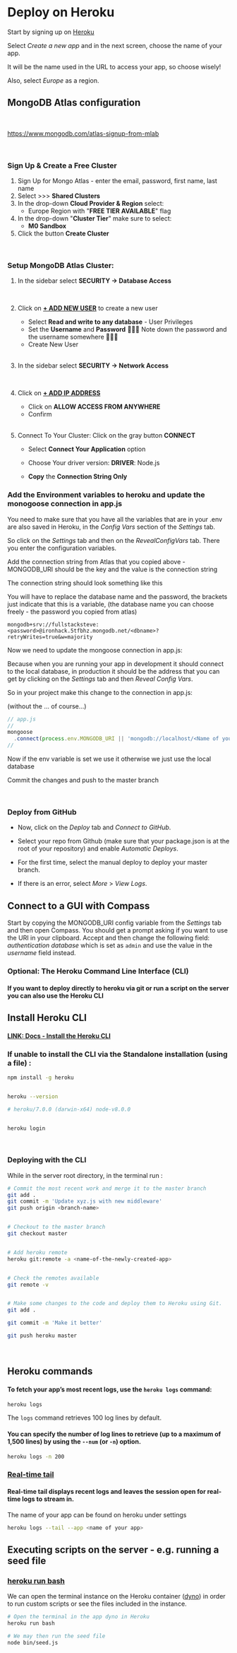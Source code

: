 # Deploy on Heroku

Start by signing up on [Heroku](https://www.heroku.com)

Select _Create a new app_ and in the next screen, choose the name of your app.

It will be the name used in the URL to access your app, so choose wisely!

Also, select _Europe_ as a region.




##  MongoDB Atlas configuration 

<br>



https://www.mongodb.com/atlas-signup-from-mlab



<br>

### **Sign Up & Create a Free Cluster** 

1. Sign Up for Mongo Atlas - enter the email, password, first name, last name
2. Select  >>>  **Shared Clusters**
3. In the drop-down **Cloud Provider & Region** select: 
   -  Europe Region with "**FREE TIER AVAILABLE**" flag
4. In the drop-down "**Cluster Tier**" make sure to select:
   - **M0 Sandbox**
5. Click the button **Create Cluster**



<br>


### Setup MongoDB Atlas Cluster:


1. In the sidebar select **SECURITY  ->  Database Access**

   <br>

2. Click on **<u>+ ADD NEW USER</u>** to create a new user

   - Select **Read and write to any database** - User Privileges
   - Set the **Username** and **Password**
   🚨🚨🚨 Note down the password and the username somewhere 🚨🚨🚨
   - Create New User

   <br>

3. In the sidebar select **SECURITY  ->  Network Access**

   <br>

4. Click on **<u>+ ADD IP ADDRESS</u>**

   - Click on **ALLOW ACCESS FROM ANYWHERE**
   - Confirm

   <br>

5. Connect To Your Cluster: Click on the gray button **CONNECT**

   - Select **Connect Your Application** option

   - Choose Your driver version:  **DRIVER**: Node.js

   - **Copy** the **Connection String Only**

### Add the Environment variables to heroku and update the monogoose connection in app.js  

You need to make sure that you have all the variables that are in your .env are also saved in Heroku, in the _Config Vars_ section of the _Settings_ tab.

So click on the _Settings_ tab and then on the _RevealConfigVars_ tab. There you enter the configuration variables.

Add the connection string from Atlas that you copied above - MONGODB_URI should be the key and the value is the connection string

The connection string should look something like this 

You will have to replace the database name and the password, the brackets just indicate that this is a variable, (the database name you can choose freely - the password you copied from atlas)
```
mongodb+srv://fullstacksteve:<password>@ironhack.5tfbhz.mongodb.net/<dbname>?retryWrites=true&w=majority
```

Now we need to update the mongoose connection in app.js:

Because when you are running your app in development it should connect to the local database, in production it should be the address that you can get by clicking on the _Settings_ tab and then _Reveal Config Vars_.

So in your project make this change to the connection in app.js:

(without the ... of course...)
```js
// app.js
//
mongoose
  .connect(process.env.MONGODB_URI || 'mongodb://localhost/<Name of your project>' ...)
//
```

Now if the env variable is set we use it otherwise we just use the local database

Commit the changes and push to the master branch

<br>


### Deploy from GitHub
- Now, click on the _Deploy_ tab and _Connect to GitHub_.

- Select your repo from Github (make sure that your package.json is at the root of your repository) and enable _Automatic Deploys_.

- For the first time, select the manual deploy to deploy your master branch.

- If there is an error, select _More_ > _View Logs_.



## Connect to a GUI with Compass 

Start by copying the MONGODB_URI config variable from the *Settings* tab and then open Compass. You should get a prompt asking if you want to use the URI in your clipboard. Accept and then change the following field: *authentication database* which is set as `admin` and use the value in the *username* field instead.




### Optional: The Heroku Command Line Interface (CLI)

#### If you want to deploy directly to heroku via git or run a script on the server you can also use the Heroku CLI


## Install Heroku CLI


#### [LINK: Docs - Install the Heroku CLI](https://devcenter.heroku.com/articles/heroku-cli#npm)


### If unable to install the CLI via the Standalone installation (using a file) :

```bash
npm install -g heroku


heroku --version

# heroku/7.0.0 (darwin-x64) node-v8.0.0


heroku login
```


<br>



### Deploying with the CLI



While in the server root directory, in the terminal run :



```bash
# Commit the most recent work and merge it to the master branch
git add .
git commit -m 'Update xyz.js with new middleware'
git push origin <branch-name>


# Checkout to the master branch
git checkout master


# Add heroku remote
heroku git:remote -a <name-of-the-newly-created-app>


# Check the remotes available
git remote -v


# Make some changes to the code and deploy them to Heroku using Git.
git add .

git commit -m 'Make it better'

git push heroku master
```





<br>

## Heroku commands


#### To fetch your app’s most recent logs, use the `heroku logs` command:

```bash
heroku logs
```

The `logs` command retrieves 100 log lines by default. 

#### You can specify the number of log lines to retrieve (up to a maximum of 1,500 lines) by using the `--num` (or `-n`) option.

```bash
heroku logs -n 200

```


### [Real-time tail](https://devcenter.heroku.com/articles/logging#real-time-tail)

#### Real-time tail displays recent logs and leaves the session open for real-time logs to stream in. 

The name of your app can be found on heroku under settings

```bash
heroku logs --tail --app <name of your app>

```

## Executing scripts on the server - e.g. running a seed file


### [heroku run bash](https://devcenter.heroku.com/articles/heroku-cli-commands#heroku-run)

We can open the terminal instance on the Heroku container ([dyno](https://www.heroku.com/dynos)) in order to run custom scripts or see the files included in the instance. 

```bash
# Open the terminal in the app dyno in Heroku
heroku run bash

# We may then run the seed file
node bin/seed.js

```

<br>